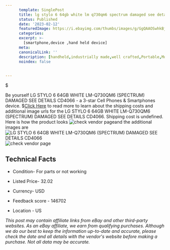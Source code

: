 ```yaml
---
      template: SinglePost
      title: lg stylo 6 64gb white lm q730qm6 spectrum damaged see details cd4066
      status: Published
      date: '2023-02-12'
      featuredImage: https://i.ebayimg.com/thumbs/images/g/GgQAAOSwhkBjdq-o/s-l225.jpg
      categories: 
      excerpt: >-
        [smartphone,device ,hand held device]
      meta:
      canonicalLink: ''
      description: [handheld,industrially made,well crafted,Portable,Mobile,Compact,Convenient,Lightweight,Maneuverable,Man-portable,Miniature,Carriable,Hand-held,Light,Holdable,Transportable,Mobile device,Pocket-sized,On-the-go,Wireless,Cordless,Compact size,Convenient size, smartphone,device ,hand held device]
      noindex: false
      
        
---
```

$

Be yourself LG STYLO 6 64GB WHITE LM-Q730QM6 (SPECTRUM) DAMAGED SEE DETAILS CD4066 - a 3-star Cell Phones & Smartphones device.
$[Click Here](https://www.ebay.com/itm/304706539222?hash=item46f1ecced6%3Ag%3AGgQAAOSwhkBjdq-o&mkevt=1&mkcid=1&mkrid=711-53200-19255-0&campid=%253CePNCampaignId%253E&customid=%253CreferenceId%253E&toolid=10049) to read more to learn about the shipping costs and additional image urls for the LG STYLO 6 64GB WHITE LM-Q730QM6 (SPECTRUM) DAMAGED SEE DETAILS CD4066. Shipping cost is undefined. Here is how the product looks ![check vendor page](https://i.ebayimg.com/thumbs/images/g/GgQAAOSwhkBjdq-o/s-l225.jpg)and the additional images are![LG STYLO 6 64GB WHITE LM-Q730QM6 (SPECTRUM) DAMAGED SEE DETAILS CD4066](https://i.ebayimg.com/images/g/GgQAAOSwhkBjdq-o/s-l1600.jpg)![check vendor page](https://origin-galleryplus.ebayimg.com/ws/web/304706539222_2_0_1/225x225.jpg,https://origin-galleryplus.ebayimg.com/ws/web/304706539222_3_0_1/225x225.jpg,https://origin-galleryplus.ebayimg.com/ws/web/304706539222_4_0_1/225x225.jpg,https://origin-galleryplus.ebayimg.com/ws/web/304706539222_5_0_1/225x225.jpg,https://origin-galleryplus.ebayimg.com/ws/web/304706539222_6_0_1/225x225.jpg,https://origin-galleryplus.ebayimg.com/ws/web/304706539222_7_0_1/225x225.jpg,https://origin-galleryplus.ebayimg.com/ws/web/304706539222_8_0_1/225x225.jpg,https://origin-galleryplus.ebayimg.com/ws/web/304706539222_9_0_1/225x225.jpg)



 ## Technical Facts 



     
      

 - Condition- For parts or not working 


      

 - Listed Price- 32.02 


      

 - Currency- USD 


      

 - Feedback score - 146702 


      

 - Location - US 


      
      

 *_This post may contain affiliate links from eBay and other third-party websites. As an eBay affiliate, we earn from qualifying purchases. Although we do our best to keep the information up-to-date and accurate, please check the date and all details with the vendor's website before making a purchase. Not all data may be accurate._*






